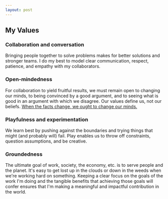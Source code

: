 ```yaml
---
layout: post
---
```

## My Values
 
### Collaboration and conversation
Bringing people  together to solve problems makes for better solutions and stronger teams.  I do my best to model clear communication, respect, patience, and empathy with my collaborators.

### Open-mindedness 
For collaboration to yield fruitful results, we must remain open to changing our minds, to being convinced by a good argument, and to seeing what is good in an argument with which we disagree.  Our values define us, not our beliefs.  [When the facts change, we ought to change our minds.](https://quoteinvestigator.com/2011/07/22/keynes-change-mind/)

### Playfulness and experimentation
We learn best by pushing against the boundaries and trying things that might (and probably will) fail.  Play enables us to throw off constraints, question assumptions, and be creative.

### Groundedness
The ultimate goal of work, society, the economy, etc. is to serve people and the planet.  It's easy to get lost up in the clouds or down in the weeds when we're working hard on something.  Keeping a clear focus on the goals of the work I'm doing and the tangible benefits that achieving those goals will confer ensures that I'm making a meaningful and impactful contribution in the world.